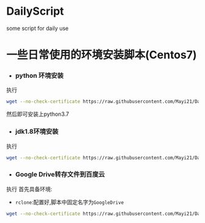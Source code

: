 # DailyScript
some script for daily use
# 一些日常使用的环境安装脚本(Centos7)
* ### python 环境安装
执行  
```sh
wget --no-check-certificate https://raw.githubusercontent.com/Mayi21/DailyScript/master/PythonEnv.sh && bash PythonEnv.sh
```  
然后即可安装上python3.7
* ### jdk1.8环境安装
执行
```sh
wget --no-check-certificate https://raw.githubusercontent.com/Mayi21/DailyScript/master/JavaEnv.sh && bash JavaEnv.sh
```
* ### Google Drive转存文件到百度云
执行
首先具备环境:
* `rclone`:配置好,脚本中固定名字为`GoogleDrive`
```sh
wget --no-check-certificate https://raw.githubusercontent.com/Mayi21/DailyScript/master/GoogleDriveToBaidu.sh && bash GoogleDriveToBaidu.sh
```